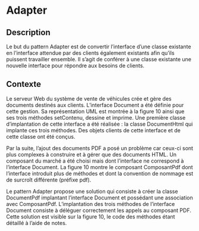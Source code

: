 # Adapter

## Description

Le but du pattern Adapter est de convertir l’interface d’une classe existante en l’interface attendue par des clients également existants afin qu’ils puissent travailler ensemble. Il s’agit de conférer à une classe existante une nouvelle interface pour répondre aux besoins de clients.

## Contexte

Le serveur Web du système de vente de véhicules crée et gère des documents destinés aux clients. L’interface Document a été définie pour cette gestion. Sa représentation UML est montrée à la figure 10 ainsi que ses trois méthodes setContenu, dessine et imprime. Une première classe d’implantation de cette interface a été réalisée : la classe DocumentHtml qui implante ces trois méthodes. Des objets clients de cette interface et de cette classe ont été conçus.

Par la suite, l’ajout des documents PDF a posé un problème car ceux-ci sont plus complexes à construire et à gérer que des documents HTML. Un composant du marché a été choisi mais dont l’interface ne correspond à l’interface Document. La figure 10 montre le composant ComposantPdf dont l’interface introduit plus de méthodes et dont la convention de nommage est de surcroît différente (préfixe pdf).

Le pattern Adapter propose une solution qui consiste à créer la classe DocumentPdf implantant l’interface Document et possédant une association avec ComposantPdf. L’implantation des trois méthodes de l’interface Document consiste à déléguer correctement les appels au composant PDF. Cette solution est visible sur la figure 10, le code des méthodes étant détaillé à l’aide de notes.
